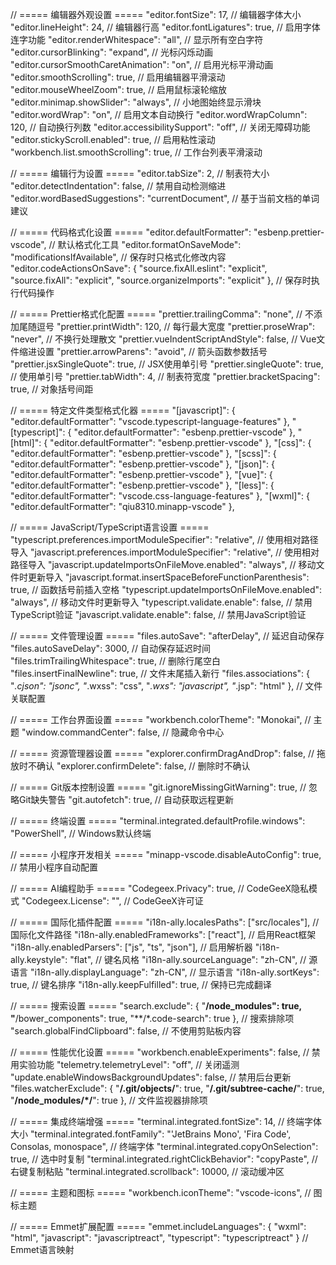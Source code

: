 // ===== 编辑器外观设置 =====
"editor.fontSize": 17, // 编辑器字体大小
"editor.lineHeight": 24, // 编辑器行高
"editor.fontLigatures": true, // 启用字体连字功能
"editor.renderWhitespace": "all", // 显示所有空白字符
"editor.cursorBlinking": "expand", // 光标闪烁动画
"editor.cursorSmoothCaretAnimation": "on", // 启用光标平滑动画
"editor.smoothScrolling": true, // 启用编辑器平滑滚动
"editor.mouseWheelZoom": true, // 启用鼠标滚轮缩放
"editor.minimap.showSlider": "always", // 小地图始终显示滑块
"editor.wordWrap": "on", // 启用文本自动换行
"editor.wordWrapColumn": 120, // 自动换行列数
"editor.accessibilitySupport": "off", // 关闭无障碍功能
"editor.stickyScroll.enabled": true, // 启用粘性滚动
"workbench.list.smoothScrolling": true, // 工作台列表平滑滚动

// ===== 编辑行为设置 =====
"editor.tabSize": 2, // 制表符大小
"editor.detectIndentation": false, // 禁用自动检测缩进
"editor.wordBasedSuggestions": "currentDocument", // 基于当前文档的单词建议

// ===== 代码格式化设置 =====
"editor.defaultFormatter": "esbenp.prettier-vscode", // 默认格式化工具
"editor.formatOnSaveMode": "modificationsIfAvailable", // 保存时只格式化修改内容
"editor.codeActionsOnSave": {
	"source.fixAll.eslint": "explicit",
	"source.fixAll": "explicit",
	"source.organizeImports": "explicit"
}, // 保存时执行代码操作

// ===== Prettier格式化配置 =====
"prettier.trailingComma": "none", // 不添加尾随逗号
"prettier.printWidth": 120, // 每行最大宽度
"prettier.proseWrap": "never", // 不换行处理散文
"prettier.vueIndentScriptAndStyle": false, // Vue文件缩进设置
"prettier.arrowParens": "avoid", // 箭头函数参数括号
"prettier.jsxSingleQuote": true, // JSX使用单引号
"prettier.singleQuote": true, // 使用单引号
"prettier.tabWidth": 4, // 制表符宽度
"prettier.bracketSpacing": true, // 对象括号间距

// ===== 特定文件类型格式化器 =====
"[javascript]": { "editor.defaultFormatter": "vscode.typescript-language-features" },
"[typescript]": { "editor.defaultFormatter": "esbenp.prettier-vscode" },
"[html]": { "editor.defaultFormatter": "esbenp.prettier-vscode" },
"[css]": { "editor.defaultFormatter": "esbenp.prettier-vscode" },
"[scss]": { "editor.defaultFormatter": "esbenp.prettier-vscode" },
"[json]": { "editor.defaultFormatter": "esbenp.prettier-vscode" },
"[vue]": { "editor.defaultFormatter": "esbenp.prettier-vscode" },
"[less]": { "editor.defaultFormatter": "vscode.css-language-features" },
"[wxml]": { "editor.defaultFormatter": "qiu8310.minapp-vscode" },

// ===== JavaScript/TypeScript语言设置 =====
"typescript.preferences.importModuleSpecifier": "relative", // 使用相对路径导入
"javascript.preferences.importModuleSpecifier": "relative", // 使用相对路径导入
"javascript.updateImportsOnFileMove.enabled": "always", // 移动文件时更新导入
"javascript.format.insertSpaceBeforeFunctionParenthesis": true, // 函数括号前插入空格
"typescript.updateImportsOnFileMove.enabled": "always", // 移动文件时更新导入
"typescript.validate.enable": false, // 禁用TypeScript验证
"javascript.validate.enable": false, // 禁用JavaScript验证

// ===== 文件管理设置 =====
"files.autoSave": "afterDelay", // 延迟自动保存
"files.autoSaveDelay": 3000, // 自动保存延迟时间
"files.trimTrailingWhitespace": true, // 删除行尾空白
"files.insertFinalNewline": true, // 文件末尾插入新行
"files.associations": { "*.cjson": "jsonc", "*.wxss": "css", "*.wxs": "javascript", "*.jsp": "html" }, // 文件关联配置

// ===== 工作台界面设置 =====
"workbench.colorTheme": "Monokai", // 主题
"window.commandCenter": false, // 隐藏命令中心

// ===== 资源管理器设置 =====
"explorer.confirmDragAndDrop": false, // 拖放时不确认
"explorer.confirmDelete": false, // 删除时不确认

// ===== Git版本控制设置 =====
"git.ignoreMissingGitWarning": true, // 忽略Git缺失警告
"git.autofetch": true, // 自动获取远程更新

// ===== 终端设置 =====
"terminal.integrated.defaultProfile.windows": "PowerShell", // Windows默认终端

// ===== 小程序开发相关 =====
"minapp-vscode.disableAutoConfig": true, // 禁用小程序自动配置

// ===== AI编程助手 =====
"Codegeex.Privacy": true, // CodeGeeX隐私模式
"Codegeex.License": "", // CodeGeeX许可证

// ===== 国际化插件配置 =====
"i18n-ally.localesPaths": ["src/locales"], // 国际化文件路径
"i18n-ally.enabledFrameworks": ["react"], // 启用React框架
"i18n-ally.enabledParsers": ["js", "ts", "json"], // 启用解析器
"i18n-ally.keystyle": "flat", // 键名风格
"i18n-ally.sourceLanguage": "zh-CN", // 源语言
"i18n-ally.displayLanguage": "zh-CN", // 显示语言
"i18n-ally.sortKeys": true, // 键名排序
"i18n-ally.keepFulfilled": true, // 保持已完成翻译

// ===== 搜索设置 =====
"search.exclude": { "**/node_modules": true, "**/bower_components": true, "**/*.code-search": true }, // 搜索排除项
"search.globalFindClipboard": false, // 不使用剪贴板内容

// ===== 性能优化设置 =====
"workbench.enableExperiments": false, // 禁用实验功能
"telemetry.telemetryLevel": "off", // 关闭遥测
"update.enableWindowsBackgroundUpdates": false, // 禁用后台更新
"files.watcherExclude": {
	"**/.git/objects/**": true,
	"**/.git/subtree-cache/**": true,
	"**/node_modules/*/**": true
}, // 文件监视器排除项

// ===== 集成终端增强 =====
"terminal.integrated.fontSize": 14, // 终端字体大小
"terminal.integrated.fontFamily": "'JetBrains Mono', 'Fira Code', Consolas, monospace", // 终端字体
"terminal.integrated.copyOnSelection": true, // 选中时复制
"terminal.integrated.rightClickBehavior": "copyPaste", // 右键复制粘贴
"terminal.integrated.scrollback": 10000, // 滚动缓冲区

// ===== 主题和图标 =====
"workbench.iconTheme": "vscode-icons", // 图标主题

// ===== Emmet扩展配置 =====
"emmet.includeLanguages": { "wxml": "html", "javascript": "javascriptreact", "typescript": "typescriptreact" } // Emmet语言映射